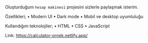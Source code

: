 Oluşturduğum `hesap makinesi` projesini sizlerle paylaşmak isterim.

Özellikleri;
•⁠ ⁠Modern UI
•⁠ ⁠Dark mode
•⁠ ⁠Mobil ve desktop uyumluluğu

Kullandığım teknolojiler;
•⁠ ⁠HTML
•⁠ ⁠CSS
•⁠ ⁠JavaScript

Link: https://calculator-ornek.netlify.app/
